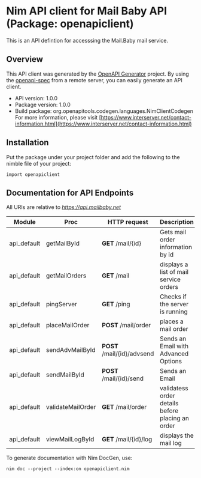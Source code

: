 # Nim API client for Mail Baby API (Package: openapiclient)

This is an API defintion for accesssing the Mail.Baby mail service.

## Overview

This API client was generated by the [OpenAPI Generator](https://openapi-generator.tech) project.  By using the [openapi-spec](https://openapis.org) from a remote server, you can easily generate an API client.

- API version: 1.0.0
- Package version: 1.0.0
- Build package: org.openapitools.codegen.languages.NimClientCodegen
    For more information, please visit [https://www.interserver.net/contact-information.html](https://www.interserver.net/contact-information.html)

## Installation

Put the package under your project folder and add the following to the nimble file of your project:

```
import openapiclient
```

## Documentation for API Endpoints

All URIs are relative to *https://api.mailbaby.net*

Module | Proc | HTTP request | Description
------------ | ------------- | ------------- | -------------
api_default | getMailById | **GET** /mail/{id} | Gets mail order information by id
api_default | getMailOrders | **GET** /mail | displays a list of mail service orders
api_default | pingServer | **GET** /ping | Checks if the server is running
api_default | placeMailOrder | **POST** /mail/order | places a mail order
api_default | sendAdvMailById | **POST** /mail/{id}/advsend | Sends an Email with Advanced Options
api_default | sendMailById | **POST** /mail/{id}/send | Sends an Email
api_default | validateMailOrder | **GET** /mail/order | validatess order details before placing an order
api_default | viewMailLogById | **GET** /mail/{id}/log | displays the mail log


To generate documentation with Nim DocGen, use:

```
nim doc --project --index:on openapiclient.nim
```

